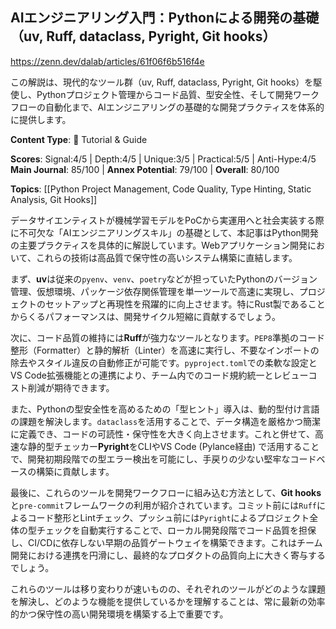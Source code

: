 ## AIエンジニアリング入門：Pythonによる開発の基礎（uv, Ruff, dataclass, Pyright, Git hooks）

https://zenn.dev/dalab/articles/61f06f6b516f4e

この解説は、現代的なツール群（uv, Ruff, dataclass, Pyright, Git hooks）を駆使し、Pythonプロジェクト管理からコード品質、型安全性、そして開発ワークフローの自動化まで、AIエンジニアリングの基礎的な開発プラクティスを体系的に提供します。

**Content Type**: 📖 Tutorial & Guide

**Scores**: Signal:4/5 | Depth:4/5 | Unique:3/5 | Practical:5/5 | Anti-Hype:4/5
**Main Journal**: 85/100 | **Annex Potential**: 79/100 | **Overall**: 80/100

**Topics**: [[Python Project Management, Code Quality, Type Hinting, Static Analysis, Git Hooks]]

データサイエンティストが機械学習モデルをPoCから実運用へと社会実装する際に不可欠な「AIエンジニアリングスキル」の基礎として、本記事はPython開発の主要プラクティスを具体的に解説しています。Webアプリケーション開発において、これらの技術は高品質で保守性の高いシステム構築に直結します。

まず、**uv**は従来の`pyenv`、`venv`、`poetry`などが担っていたPythonのバージョン管理、仮想環境、パッケージ依存関係管理を単一ツールで高速に実現し、プロジェクトのセットアップと再現性を飛躍的に向上させます。特にRust製であることからくるパフォーマンスは、開発サイクル短縮に貢献するでしょう。

次に、コード品質の維持には**Ruff**が強力なツールとなります。`PEP8`準拠のコード整形（Formatter）と静的解析（Linter）を高速に実行し、不要なインポートの除去やスタイル違反の自動修正が可能です。`pyproject.toml`での柔軟な設定とVS Code拡張機能との連携により、チーム内でのコード規約統一とレビューコスト削減が期待できます。

また、Pythonの型安全性を高めるための「型ヒント」導入は、動的型付け言語の課題を解決します。`dataclass`を活用することで、データ構造を厳格かつ簡潔に定義でき、コードの可読性・保守性を大きく向上させます。これと併せて、高速な静的型チェッカー**Pyright**をCLIやVS Code (Pylance経由) で活用することで、開発初期段階での型エラー検出を可能にし、手戻りの少ない堅牢なコードベースの構築に貢献します。

最後に、これらのツールを開発ワークフローに組み込む方法として、**Git hooks**と`pre-commit`フレームワークの利用が紹介されています。コミット前には`Ruff`によるコード整形とLintチェック、プッシュ前には`Pyright`によるプロジェクト全体の型チェックを自動実行することで、ローカル開発段階でコード品質を担保し、CI/CDに依存しない早期の品質ゲートウェイを構築できます。これはチーム開発における連携を円滑にし、最終的なプロダクトの品質向上に大きく寄与するでしょう。

これらのツールは移り変わりが速いものの、それぞれのツールがどのような課題を解決し、どのような機能を提供しているかを理解することは、常に最新の効率的かつ保守性の高い開発環境を構築する上で重要です。